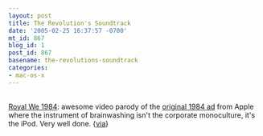 ```yaml
---
layout: post
title: The Revolution's Soundtrack
date: '2005-02-25 16:37:57 -0700'
mt_id: 867
blog_id: 1
post_id: 867
basename: the-revolutions-soundtrack
categories:
- mac-os-x
---
```

<br /><a href="http://www.theroyalwe.org/royal_we_1984.mov">Royal We 1984</a>: awesome video parody of the <a href="http://www.uriah.com/apple-qt/1984.html">original 1984 ad</a> from Apple where the instrument of brainwashing isn't the corporate monoculture, it's the iPod. Very well done. {<a href="http://apple.weblogsinc.com/entry/1234000497033394/">via</a>}<br /><br /><br />
